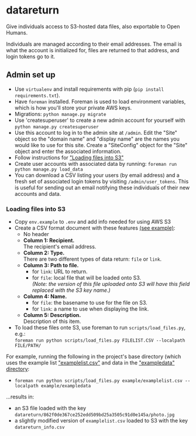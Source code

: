 # datareturn
Give individuals access to S3-hosted data files, also exportable to Open Humans.

Individuals are managed according to their email addresses. The email is what the account is initialized for, files are returned to that address, and login tokens go to it.

## Admin set up

* Use `virtualenv` and install requirements with pip
(`pip install requirements.txt`).
* Have `foreman` installed. Foreman is used to load environment variables,
which is how you'll store your private AWS keys.
* Migrations: `python manage.py migrate`
* Use 'createsuperuser' to create a new admin account for yourself with
`python manage.py createsuperuser`
* Use this account to log in to the admin site at `/admin`. Edit the "Site"
object so the "domain name" and "display name" are the names you would like to
use for this site. Create a "SiteConfig" object for the "Site" object and enter
the associated information.
* Follow instructions for ["Loading files into S3"](https://github.com/PersonalGenomesOrg/datareturn#loading-files-into-s3)
* Create user accounts with associated data by running: `foreman run python manage.py load_data`
* You can download a CSV listing your users (by email address) and a fresh set of associated login tokens by visiting `/admin/user_tokens`. This is useful for sending
out an email notifying these individuals of their new accounts and data.

### Loading files into S3

* Copy `env.example` to `.env` and add info needed for using AWS S3
* Create a CSV format document with these features [(see example)](https://github.com/PersonalGenomesOrg/datareturn/blob/master/example/examplelist.csv):
  * No header
  * **Column 1: Recipient.**<br>The recipient's email address.
  * **Column 2: Type.**<br>There are two different types of data return: `file` or `link`.
  * **Column 3: Path to file.**
    * for `link`: URL to return.
    * for `file`: local file that will be loaded onto S3.<br>
    _(Note: the version of this file uploaded onto S3 will have this
      field replaced with the S3 key name.)_
  * **Column 4: Name.**
    * for `file`: the basename to use for the file on S3.
    * for `link`: a name to use when displaying the link.
  * **Column 5: Description.**<br>Description of this item.
* To load these files onte S3, use foreman to run `scripts/load_files.py`, e.g.:<br>`foreman run python scripts/load_files.py FILELIST.CSV --localpath FILE/PATH/`

For example, running the following in the project's base directory (which uses the example list ["examplelist.csv"](https://github.com/PersonalGenomesOrg/datareturn/blob/master/example/examplelist.csv)
and data in the ["exampledata" directory](https://github.com/PersonalGenomesOrg/datareturn/tree/master/example/exampledata/):
* `foreman run python scripts/load_files.py example/examplelist.csv --localpath example/exampledata`

...results in:
*  an S3 file loaded with the key `datareturn/862f0de367ce252edd509bd25a3505c91d0e145a/photo.jpg`
* a slightly modified version of `examplelist.csv` loaded to S3 with the key ``datareturn_info.csv``

###
